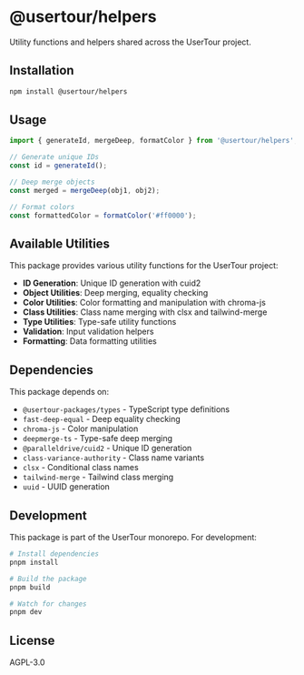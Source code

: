 # @usertour/helpers

Utility functions and helpers shared across the UserTour project.

## Installation

```bash
npm install @usertour/helpers
```

## Usage

```typescript
import { generateId, mergeDeep, formatColor } from '@usertour/helpers';

// Generate unique IDs
const id = generateId();

// Deep merge objects
const merged = mergeDeep(obj1, obj2);

// Format colors
const formattedColor = formatColor('#ff0000');
```

## Available Utilities

This package provides various utility functions for the UserTour project:

- **ID Generation**: Unique ID generation with cuid2
- **Object Utilities**: Deep merging, equality checking
- **Color Utilities**: Color formatting and manipulation with chroma-js
- **Class Utilities**: Class name merging with clsx and tailwind-merge
- **Type Utilities**: Type-safe utility functions
- **Validation**: Input validation helpers
- **Formatting**: Data formatting utilities

## Dependencies

This package depends on:
- `@usertour-packages/types` - TypeScript type definitions
- `fast-deep-equal` - Deep equality checking
- `chroma-js` - Color manipulation
- `deepmerge-ts` - Type-safe deep merging
- `@paralleldrive/cuid2` - Unique ID generation
- `class-variance-authority` - Class name variants
- `clsx` - Conditional class names
- `tailwind-merge` - Tailwind class merging
- `uuid` - UUID generation

## Development

This package is part of the UserTour monorepo. For development:

```bash
# Install dependencies
pnpm install

# Build the package
pnpm build

# Watch for changes
pnpm dev
```

## License

AGPL-3.0 